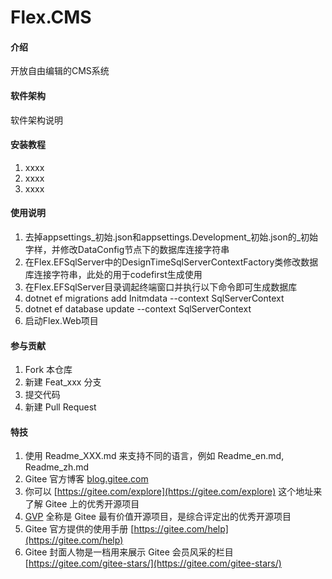 # Flex.CMS

#### 介绍
开放自由编辑的CMS系统

#### 软件架构
软件架构说明


#### 安装教程

1.  xxxx
2.  xxxx
3.  xxxx

#### 使用说明
1.  去掉appsettings_初始.json和appsettings.Development_初始.json的_初始字样，并修改DataConfig节点下的数据库连接字符串
2.  在Flex.EFSqlServer中的DesignTimeSqlServerContextFactory类修改数据库连接字符串，此处的用于codefirst生成使用
3.  在Flex.EFSqlServer目录调起终端窗口并执行以下命令即可生成数据库
4.  dotnet ef migrations add Initmdata --context SqlServerContext
5.  dotnet ef database update --context SqlServerContext
6.  启动Flex.Web项目

#### 参与贡献

1.  Fork 本仓库
2.  新建 Feat_xxx 分支
3.  提交代码
4.  新建 Pull Request


#### 特技

1.  使用 Readme\_XXX.md 来支持不同的语言，例如 Readme\_en.md, Readme\_zh.md
2.  Gitee 官方博客 [blog.gitee.com](https://blog.gitee.com)
3.  你可以 [https://gitee.com/explore](https://gitee.com/explore) 这个地址来了解 Gitee 上的优秀开源项目
4.  [GVP](https://gitee.com/gvp) 全称是 Gitee 最有价值开源项目，是综合评定出的优秀开源项目
5.  Gitee 官方提供的使用手册 [https://gitee.com/help](https://gitee.com/help)
6.  Gitee 封面人物是一档用来展示 Gitee 会员风采的栏目 [https://gitee.com/gitee-stars/](https://gitee.com/gitee-stars/)
